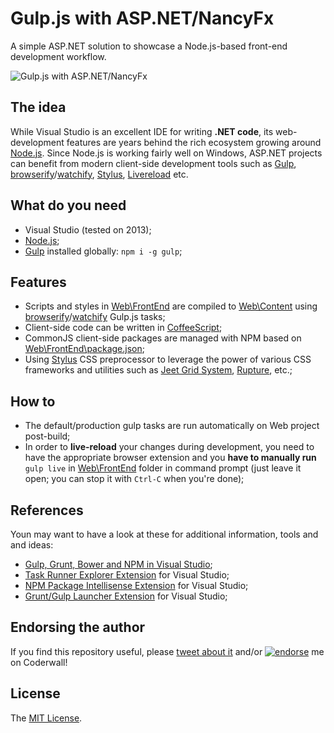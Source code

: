 Gulp.js with ASP.NET/NancyFx
============================

A simple ASP.NET solution to showcase a Node.js-based front-end development workflow.

![Gulp.js with ASP.NET/NancyFx](https://rawgit.com/icflorescu/gulp-js-with-nancy-fx/master/Web/Content/Images/logo.svg)

## The idea

While Visual Studio is an excellent IDE for writing **.NET code**, its web-development features are years behind the rich ecosystem growing around [Node.js](http://nodejs.org/).
Since Node.js is working fairly well on Windows, ASP.NET projects can benefit from modern client-side development tools such as [Gulp](http://gulpjs.com/), [browserify](http://browserify.org)/[watchify](https://github.com/substack/watchify), [Stylus](http://learnboost.github.io/stylus), [Livereload](http://livereload.com) etc.

## What do you need

- Visual Studio (tested on 2013);
- [Node.js](http://nodejs.org/);
- [Gulp](http://gulpjs.com/) installed globally: `npm i -g gulp`;

## Features

- Scripts and styles in [Web\\FrontEnd](https://github.com/icflorescu/gulp-js-with-nancy-fx/tree/master/Web/FrontEnd) are compiled to [Web\\Content](https://github.com/icflorescu/gulp-js-with-nancy-fx/tree/master/Web/Content) using [browserify](http://browserify.org)/[watchify](https://github.com/substack/watchify) Gulp.js tasks;
- Client-side code can be written in [CoffeeScript](http://coffeescript.org/);
- CommonJS client-side packages are managed with NPM based on [Web\\FrontEnd\\package.json](https://github.com/icflorescu/gulp-js-with-nancy-fx/blob/master/Web/FrontEnd/package.json);
- Using [Stylus](http://learnboost.github.io/stylus) CSS preprocessor to leverage the power of various CSS frameworks and utilities such as [Jeet Grid System](http://jeet.gs/), [Rupture](http://jenius.github.io/rupture/), etc.;

## How to

- The default/production gulp tasks are run automatically on Web project post-build;
- In order to **live-reload** your changes during development, you need to have the appropriate browser extension and you **have to manually run** `gulp live` in [Web\\FrontEnd](https://github.com/icflorescu/gulp-js-with-nancy-fx/tree/master/Web/FrontEnd) folder in command prompt (just leave it open; you can stop it with `Ctrl-C` when you're done);

## References

Youn may want to have a look at these for additional information, tools and and ideas:

- [Gulp, Grunt, Bower and NPM in Visual Studio](http://www.hanselman.com/blog/IntroducingGulpGruntBowerAndNpmSupportForVisualStudio.aspx);
- [Task Runner Explorer Extension](http://visualstudiogallery.msdn.microsoft.com/8e1b4368-4afb-467a-bc13-9650572db708) for Visual Studio;
- [NPM Package Intellisense Extension](http://visualstudiogallery.msdn.microsoft.com/65748cdb-4087-497e-a394-2e3449c8e61e) for Visual Studio;
- [Grunt/Gulp Launcher Extension](http://visualstudiogallery.msdn.microsoft.com/dcbc5325-79ef-4b72-960e-0a51ee33a0ff) for Visual Studio;

## Endorsing the author

If you find this repository useful, please [tweet about it](http://twitter.com/share?text=Here%27s+how+to+use+Gulp.js+with+ASP.NET%2FNancyFx%21&url=https%3A%2F%2Fgithub.com%2Ficflorescu%2Fgulp-js-with-nancy-fx&hashtags=nodejs%2Cnpm%2Cgulp%2Cvisualstudio%2Cdotnet&via=icflorescu) and/or [![endorse](https://api.coderwall.com/icflorescu/endorsecount.png)](https://coderwall.com/icflorescu) me on Coderwall!

## License

The [MIT License](https://github.com/icflorescu/gulp-js-with-nancy-fx/blob/master/LICENSE.md).
